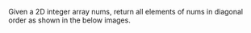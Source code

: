 Given a 2D integer array nums, return all elements of nums in diagonal order as shown in the below images.